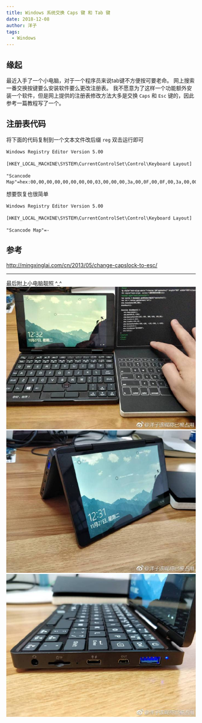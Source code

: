```yaml
---
title: Windows 系统交换 Caps 键 和 Tab 键
date: 2018-12-08
author: 洋子
tags:
  - Windows
---
```


## 缘起
最近入手了一个小电脑，对于一个程序员来说tab键不方便按可要老命。
网上搜索一番交换按键要么安装软件要么更改注册表。
我不愿意为了这样一个功能额外安装一个软件，但是网上提供的注册表修改方法大多是交换 `Caps` 和 `Esc` 键的，因此参考一篇教程写了一个。

## 注册表代码
将下面的代码复制到一个文本文件改后缀 `reg` 双击运行即可
```
Windows Registry Editor Version 5.00

[HKEY_LOCAL_MACHINE\SYSTEM\CurrentControlSet\Control\Keyboard Layout]

"Scancode Map"=hex:00,00,00,00,00,00,00,00,03,00,00,00,3a,00,0F,00,0F,00,3a,00,00,00,00,00
```

想要恢复也很简单
```
Windows Registry Editor Version 5.00

[HKEY_LOCAL_MACHINE\SYSTEM\CurrentControlSet\Control\Keyboard Layout]

"Scancode Map"=-

```

## 参考
<http://mingxinglai.com/cn/2013/05/change-capslock-to-esc/>

--------------------------

最后附上小电脑靓照 ^_^
![](./FILES/windows-xi-tong-jiao-huan-caps-jian-he-tab-jian.md/2ebe9f75.png)
![](./FILES/windows-xi-tong-jiao-huan-caps-jian-he-tab-jian.md/95d7dde8.png)
![](./FILES/windows-xi-tong-jiao-huan-caps-jian-he-tab-jian.md/c0779b7d.png)
